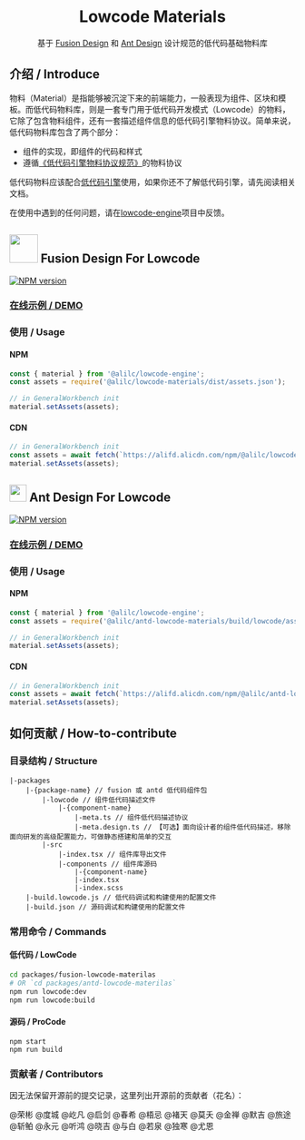 <h1 align="center">Lowcode Materials</h1>

<div align="center">

基于 [Fusion Design](https://fusion.design) 和 [Ant Design](https://ant.design) 设计规范的低代码基础物料库
</div>

## 介绍 / Introduce
物料（Material）是指能够被沉淀下来的前端能力，一般表现为组件、区块和模板。而低代码物料库，则是一套专门用于低代码开发模式（Lowcode）的物料，它除了包含物料组件，还有一套描述组件信息的低代码引擎物料协议。简单来说，低代码物料库包含了两个部分：
* 组件的实现，即组件的代码和样式
* 遵循[《低代码引擎物料协议规范》](https://lowcode-engine.cn/material)的物料协议

低代码物料应该配合[低代码引擎](https://lowcode-engine.cn/)使用，如果你还不了解低代码引擎，请先阅读相关文档。

在使用中遇到的任何问题，请在[lowcode-engine](https://github.com/alibaba/lowcode-engine)项目中反馈。

<h2><img width="50" src="https://img.alicdn.com/tfs/TB1YsoiHVzqK1RjSZFCXXbbxVXa-159-99.svg"> Fusion Design For Lowcode</h2>

[![NPM version][npm-image-fusion]][npm-url-fusion]

### [在线示例 / DEMO](https://alifd.alicdn.com/npm/@alilc/lowcode-materials@1.0.3/build/lowcode/index.html)

### 使用 / Usage
#### NPM
```js
const { material } from '@alilc/lowcode-engine';
const assets = require('@alilc/lowcode-materials/dist/assets.json');

// in GeneralWorkbench init
material.setAssets(assets);
```

#### CDN
```js
// in GeneralWorkbench init
const assets = await fetch(`https://alifd.alicdn.com/npm/@alilc/lowcode-materials@1.0.3/dist/assets.json`).then(res => res.json());
material.setAssets(assets);
```

[npm-image-fusion]: https://img.shields.io/npm/v/@alilc/lowcode-materials.svg?style=flat-square
[npm-url-fusion]: http://npmjs.org/package/@alilc/lowcode-materials

<h2><img width="30" src="https://gw.alipayobjects.com/zos/rmsportal/KDpgvguMpGfqaHPjicRK.svg"> Ant Design For Lowcode</h2>

[![NPM version][npm-image-antd]][npm-url-antd]

### [在线示例 / DEMO](https://alifd.alicdn.com/npm/@alilc/antd-lowcode-materials@1.0.6/build/lowcode/index.html)

### 使用 / Usage
#### NPM
```js
const { material } from '@alilc/lowcode-engine';
const assets = require('@alilc/antd-lowcode-materials/build/lowcode/assets-prod.json');

// in GeneralWorkbench init
material.setAssets(assets);
```

#### CDN
```js
// in GeneralWorkbench init
const assets = await fetch(`https://alifd.alicdn.com/npm/@alilc/antd-lowcode-materials@1.0.6/build/lowcode/assets-prod.json`).then(res => res.json());
material.setAssets(assets);
```

[npm-image-antd]: https://img.shields.io/npm/v/@alilc/antd-lowcode-materials.svg?style=flat-square
[npm-url-antd]: http://npmjs.org/package/@alilc/antd-lowcode-materials

## 如何贡献 / How-to-contribute

### 目录结构 / Structure

```
|-packages
    |-{package-name} // fusion 或 antd 低代码组件包
        |-lowcode // 组件低代码描述文件
            |-{component-name}
                |-meta.ts // 组件低代码描述协议
                |-meta.design.ts // 【可选】面向设计者的组件低代码描述，移除面向研发的高级配置能力，可做静态搭建和简单的交互
        |-src
            |-index.tsx // 组件库导出文件
            |-components // 组件库源码
                |-{component-name}
                |-index.tsx
                |-index.scss
    |-build.lowcode.js // 低代码调试和构建使用的配置文件
    |-build.json // 源码调试和构建使用的配置文件
```

### 常用命令 / Commands

#### 低代码 / LowCode

```bash
cd packages/fusion-lowcode-materilas
# OR `cd packages/antd-lowcode-materilas`
npm run lowcode:dev
npm run lowcode:build
```

#### 源码 / ProCode

```
npm start
npm run build
```

### 贡献者 / Contributors
因无法保留开源前的提交记录，这里列出开源前的贡献者（花名）：

@荣彬 @度城 @屹凡 @启剑 @春希 @梧忌 @褚天 @莫夭 @金禅 @默吉 @旅途 @斩鲌 @永元 @听鸿 @晓吉 @与白 @若泉 @独寒 @尤恩
